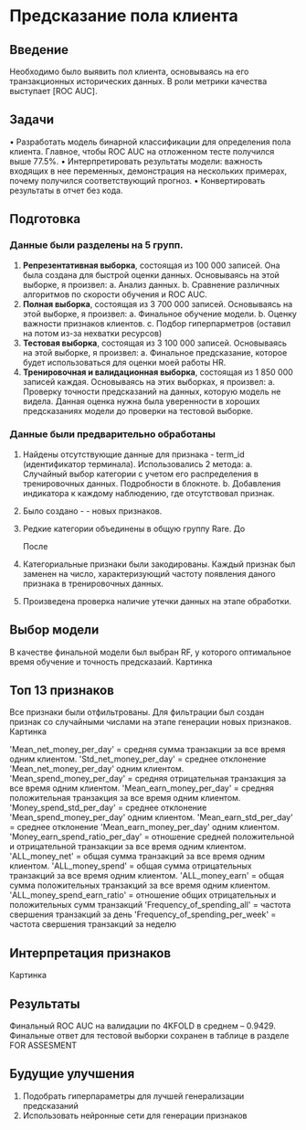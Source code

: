 
# **Предсказание пола клиента**

## **Введение**

Необходимо было выявить пол клиента, основываясь на его транзакционных исторических данных. В роли метрики качества выступает [ROC AUC].

## **Задачи**

•	Разработать модель бинарной классификации для определения пола клиента. Главное, чтобы ROC AUC на отложенном тесте получился выше 77.5%.
•	Интерпретировать результаты модели: важность входящих в нее переменных, демонстрация на нескольких примерах, почему получился соответствующий прогноз.
•	Конвертировать результаты в отчет без кода.

## **Подготовка**

### **Данные были разделены на 5 групп.**

1.	**Репрезентативная выборка**, состоящая из 100 000 записей. Она была создана для быстрой оценки данных. Основываясь на этой выборке, я произвел:
  a.	Анализ данных.
  b.	Сравнение различных алгоритмов по скорости обучения и ROC AUC.
2.	**Полная выборка**, состоящая из 3 700 000 записей. Основываясь на этой выборке, я произвел:
  a.	Финальное обучение модели.
  b.	Оценку важности признаков клиентов.
  c.	Подбор гиперпарметров (оставил на потом из-за нехватки ресурсов)
3.	**Тестовая выборка**, состоящая из 3 100 000 записей. Основываясь на этой выборке, я произвел:
  a.	Финальное предсказание, которое будет использоваться для оценки моей работы HR.
4.	**Тренировочная и валидационная выборка**, состоящая из 1 850 000 записей каждая. Основываясь на этих выборках, я произвел:
  a.	Проверку точности предсказаний на данных, которую модель не видела. Данная оценка нужна была уверенности в хороших предсказаниях модели до проверки на тестовой выборке.

### **Данные были предварительно обработаны**

1.	Найдены отсутствующие данные для признака - term_id (идентификатор терминала). Использовались 2 метода:
  a.	Случайный выбор категории с учетом его распределения в тренировочных данных. Подробности в блокноте.
  b.	Добавления индикатора к каждому наблюдению, где отсутствовал признак.
2.	Было создано - - новых признаков.
3.	Редкие категории объединены в общую группу Rare.
    До

    После
4.	Категориальные признаки были закодированы. Каждый признак был заменен на число, характеризующий частоту появления даного признака в тренировочных данных.
5.	Произведена проверка наличие утечки данных на этапе обработки.

## **Выбор модели**

В качестве финальной модели был выбран RF, у которого оптимальное время обучение и точность предсказаий. 
Картинка

## **Топ 13 признаков** 

Все признаки были отфильтрованы. Для фильтрации был создан признак со случайными числами на этапе генерации новых признаков.
Картинка

 'Mean_net_money_per_day'  = средняя сумма транзакции за все время одним клиентом.
 'Std_net_money_per_day' = среднее отклонение 'Mean_net_money_per_day' одним клиентом.
 'Mean_spend_money_per_day' = средняя отрицательная транзакция за все время одним клиентом.
 'Mean_earn_money_per_day' = средняя положительная транзакция за все время одним клиентом.
 'Money_spend_std_per_day' = среднее отклонение 'Mean_spend_money_per_day' одним клиентом.
 'Mean_earn_std_per_day' = среднее отклонение 'Mean_earn_money_per_day' одним клиентом.
 'Money_earn_spend_ratio_per_day' = отношение средней положительной и отрицательной транзакции за все время одним клиентом.
 'ALL_money_net' = общая сумма транзакций за все время одним клиентом.
 'ALL_money_spend' = общая сумма отрицательных транзакций за все время одним клиентом.
 'ALL_money_earn' = общая сумма положительных транзакций за все время одним клиентом.
 'ALL_money_spend_earn_ratio' = отношение общих отрицательных и положительных сумм транзакций 
 'Frequency_of_spending_all' = частота свершения транзакций за день
 'Frequency_of_spending_per_week' = частота свершения транзакций за неделю
 
## **Интерпретация признаков**

Картинка

## **Результаты**

Финальный ROC AUC на валидации по 4KFOLD в среднем – 0.9429.
Финальные ответ для тестовой выборки сохранен в таблице в разделе FOR ASSESMENT

## **Будущие улучшения**

1.	Подобрать гиперпараметры для лучшей генерализации предсказаний
2.	Использовать нейронные сети для генерации признаков
